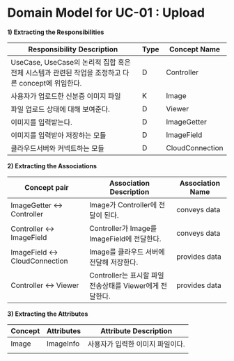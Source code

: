 # Domain Model for UC-01 : Upload 

**1) Extracting the Responsibilities**

| Responsibility Description                                   | Type | Concept Name    |
| ------------------------------------------------------------ | ---- | --------------- |
| UseCase, UseCase의 논리적 집합 혹은 전체 시스템과 관련된 작업을 조정하고 다른 concept에 위임한다. | D    | Controller      |
| 사용자가 업로드한 신분증 이미지 파일                         | K    | Image           |
| 파일 업로드 상태에 대해 보여준다.                            | D    | Viewer          |
| 이미지를 입력받는다.                                         | D    | ImageGetter     |
| 이미지를 입력받아 저장하는 모듈                              | D    | ImageField      |
| 클라우드서버와 커넥트하는 모듈                               | D    | CloudConnection |



**2) Extracting the Associations**

| Concept pair | Association Description | Association Name |
| ------------------ | ----------------------- | ---------------- |
| ImageGetter <-> Controller     | Image가  Controller에 전달이 된다.                       | conveys data     |
| Controller <-> ImageField      | Controller가 Image를 ImageField에 전달한다.              | conveys data     |
| ImageField <-> CloudConnection | Image를 클라우드 서버에 전달해 저장한다.                 | provides data    |
| Controller <-> Viewer | Controller는 표시할 파일 전송상태를 Viewer에게 전달한다. | provides data |

**3) Extracting the Attributes**

| Concept | Attributes | Attribute Description            |
| ------- | ---------- | -------------------------------- |
| Image   | ImageInfo  | 사용자가 입력한 이미지 파일이다. |
|         |            |                                  |